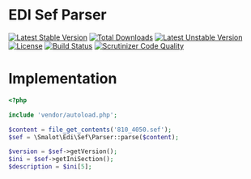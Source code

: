 # EDI Sef Parser

[![Latest Stable Version](https://poser.pugx.org/smalot/edi-sef-parser/v/stable)](https://packagist.org/packages/smalot/edi-sef-parser)
[![Total Downloads](https://poser.pugx.org/smalot/edi-sef-parser/downloads)](https://packagist.org/packages/smalot/edi-sef-parser)
[![Latest Unstable Version](https://poser.pugx.org/smalot/edi-sef-parser/v/unstable)](https://packagist.org/packages/smalot/edi-sef-parser)
[![License](https://poser.pugx.org/smalot/edi-sef-parser/license)](https://packagist.org/packages/smalot/edi-sef-parser)
[![Build Status](https://travis-ci.org/smalot/edi-sef-parser.svg)](https://travis-ci.org/smalot/edi-sef-parser)
[![Scrutinizer Code Quality](https://scrutinizer-ci.com/g/smalot/edi-sef-parser/badges/quality-score.png?b=master)](https://scrutinizer-ci.com/g/smalot/edi-sef-parser/?branch=master)

# Implementation

````php
<?php

include 'vendor/autoload.php';

$content = file_get_contents('810_4050.sef');
$sef = \Smalot\Edi\Sef\Parser::parse($content);

$version = $sef->getVersion();
$ini = $sef->getIniSection();
$description = $ini[5];

````
